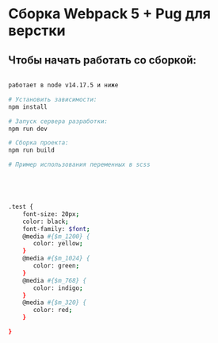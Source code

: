 <h1>Сборка Webpack 5 + Pug для верстки</h1>

## Чтобы начать работать со сборкой:

``` bash

работает в node v14.17.5 и ниже

# Установить зависимости:
npm install

# Запуск сервера разработки:
npm run dev

# Сборка проекта:
npm run build

# Пример использования переменных в scss





.test {
    font-size: 20px;
    color: black;
    font-family: $font;
    @media #{$m_1200} {
       color: yellow;
    }
    @media #{$m_1024} {
       color: green;
    }
    @media #{$m_768} {
       color: indigo;
    }
    @media #{$m_320} {
       color: red;
    }

}


```
